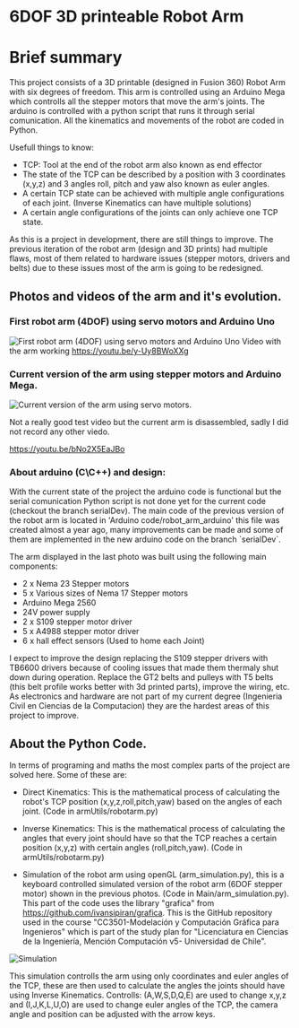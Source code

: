 # 6DOF 3D printeable Robot Arm

# Brief summary 
<p> This project consists of a 3D printable (designed in Fusion 360) Robot Arm with six degrees of freedom. This arm is controlled using an Arduino Mega which controlls all the stepper motors that move the arm's joints. The arduino is controlled with a python script that runs it through serial comunication. All the kinematics and movements of the robot are coded in Python.
</p>

<p>Usefull things to know:</p>

- TCP: Tool at the end of the robot arm also known as end effector
- The state of the TCP can be described by a position with 3 coordinates (x,y,z) and 3 angles
roll, pitch and yaw also known as euler angles.
- A certain TCP state can be achieved with multiple angle configurations of each joint. (Inverse Kinematics can have multiple solutions)
- A certain angle configurations of the joints can only achieve one TCP state.


<p> As this is a project in development, there are still things to improve. The previous iteration of the robot arm (design and 3D prints) had multiple flaws, most of them related to hardware issues (stepper motors, drivers and belts) due to these issues most of the arm is going to be redesigned.
</p>

## Photos and videos of the arm and it's evolution.

### First robot arm (4DOF) using servo motors and Arduino Uno
![First robot arm (4DOF) using servo motors and Arduino Uno](https://i.ibb.co/C0yTw15/servo-arm-1.jpg)
Video with the arm working
<https://youtu.be/y-Uy8BWoXXg>

### Current version of the arm using stepper motors and Arduino Mega.
![Current version of the arm using servo motors.](https://i.ibb.co/6v71SMv/stepper-arm-1.jpg)
<p>
Not a really good test video but the current arm is disassembled, sadly I did not 
record any other viedo.
</p>

<https://youtu.be/bNo2X5EaJBo>

### About arduino (C\C++) and design:
<p> With the current state of the project the arduino code is functional but the serial comunication Python script is not done yet for the current code (checkout the branch serialDev). The main code of the previous version of the robot arm is located in 'Arduino code/robot_arm_arduino' this file was created almost a year ago, many improvements can be made and some of them are implemented in the new arduino code on the branch `serialDev`.</p>
<p>The arm displayed in the last photo was built using the following main components:</p>

- 2 x Nema 23 Stepper motors
- 5 x Various sizes of Nema 17 Stepper motors
- Arduino Mega 2560
- 24V power supply
- 2 x S109 stepper motor driver 
- 5 x A4988 stepper motor driver
- 6 x hall effect sensors (Used to home each Joint)

<p> I expect to improve the design replacing the S109 stepper drivers with TB6600 drivers because of cooling issues that made them thermaly shut down during operation. Replace the GT2 belts and pulleys with T5 belts (this belt profile works better with 3d printed parts), improve the wiring, etc. As electronics and hardware are not part of my current degree (Ingenieria Civil en Ciencias de la Computacion) they are the hardest areas of this project to improve.</p>

## About the Python Code.

<p> In terms of programing and maths the most complex parts of the project are solved here. Some of these are:</p>

- Direct Kinematics: This is the mathematical process of calculating the robot's TCP position (x,y,z,roll,pitch,yaw) based on the angles of each joint. (Code in armUtils/robotarm.py)

- Inverse Kinematics: This is the mathematical process of calculating the angles that every joint should have so that the TCP reaches a certain position (x,y,z) with certain angles (roll,pitch,yaw). (Code in armUtils/robotarm.py)
- Simulation of the robot arm using openGL (arm_simulation.py), this is a keyboard controlled simulated version of the robot arm (6DOF stepper motor) shown in the previous photos. (Code in Main/arm_simulation.py). This part of the code uses the library "grafica" from <https://github.com/ivansipiran/grafica>. This is the GitHub repository used in the course "CC3501-Modelación y Computación Gráfica para Ingenieros" which is part of the study plan for "Licenciatura en Ciencias de la Ingeniería, Mención Computación v5- Universidad de Chile".    

![Simulation](https://i.ibb.co/HVWBQhN/simulation.jpg)

<p>This simulation controlls the arm using only coordinates and euler angles of the TCP, these are then used to calculate the angles the joints should have using Inverse Kinematics. Controlls: (A,W,S,D,Q,E) are used to change x,y,z and (I,J,K,L,U,O) are used to change euler angles of the TCP, the camera angle and position can be adjusted with the arrow keys.</p>


